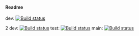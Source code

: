 #### Readme
dev: [![Build status](https://build.appcenter.ms/v0.1/apps/934d8a62-d752-445a-bf8f-c80aa44aa00f/branches/dev/badge)](https://appcenter.ms)

2
dev: [![Build status](https://build.appcenter.ms/v0.1/apps/9c523b99-1649-4f47-8bb3-0ba0d08e12f2/branches/dev/badge)](https://appcenter.ms)
test: [![Build status](https://build.appcenter.ms/v0.1/apps/9c523b99-1649-4f47-8bb3-0ba0d08e12f2/branches/test/badge)](https://appcenter.ms)
main: [![Build status](https://build.appcenter.ms/v0.1/apps/9c523b99-1649-4f47-8bb3-0ba0d08e12f2/branches/main/badge)](https://appcenter.ms)
